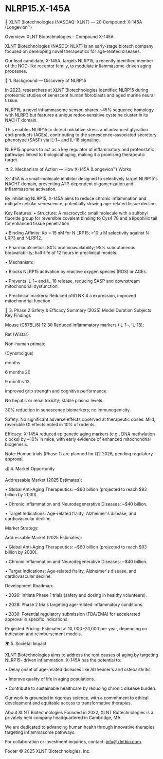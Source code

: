 # NLRP15.X-145A

🧬 XLNT Biotechnologies (NASDAQ: XLNT) — 20
Compound: X-145A (Longevion™)

Overview: XLNT Biotechnologies - Compound X-145A

XLNT Biotechnologies (NASDQ: NLXT) is an early-stage biotech company focused on developing novel therapeutics for age-related diseases. 

Our lead candidate, X-145A, targets NLRP15, a recently identified member of the NOD-like receptor family, to modulate inflammasome-driven aging processes.

🔬 1. Background — Discovery of NLRP15

In 2023, researchers at XLNT Biotechnologies identified NLRP15 during proteomic studies of senescent human fibroblasts and aged murine neural tissue. 

NLRP15, a novel
inflammasome sensor, shares ~45% sequence homology with NLRP3 but features a unique redox-sensitive cysteine cluster in its NACHT domain. 

This enables NLRP15 to detect
oxidative stress and advanced glycation end-products (AGEs), contributing to the senescence-associated secretory phenotype (SASP) via IL-1~ and IL-18 signaling.

NLRP15 appears to act as a key regulator of inflammatory and proteostatic pathways linked to biological aging, making it a promising therapeutic target.

⚗️ 2. Mechanism of Action — How X-145A (Longevion™) Works

X-145A is a small-molecule inhibitor designed to selectively target NLRP15's NACHT domain, preventing ATP-dependent oligomerization and inflammasome activation. 

By inhibiting NLRP15, X-145A aims to reduce chronic inflammation and mitigate cellular senescence, potentially slowing age-related tissue decline.

Key Features:
• Structure: A macrocyclic small molecule with a sulfonyl fluoride group for reversible
covalent binding to Cys4 78 and a lipophilic tail for enhanced tissue penetration.

• Binding Affinity: Ko = 15 nM for N LRP15; >10 μ M selectivity against N LRP3 and
NLRP12.

• Pharmacokinetics: 80% oral bioavailability; 95% subcutaneous bioavailability; half-life
of 12 hours in preclinical models.

• Mechanism:

• Blocks NLRP15 activation by reactive oxygen species (ROS) or AGEs.

• Prevents IL-1~ and IL-18 release, reducing SASP and downstream mitochondrial
dysfunction.

• Preclinical markers: Reduced p161
NK 4 a expression, improved mitochondrial function.

🧪 3. Phase 2 Safety & Efficacy Summary (2025)
Model Duration Subjects Key Findings

Mouse (C57BL/6) 12 30 Reduced inflammatory markers (IL-1~, IL-18);

Rat (Wistar)

Non-human primate

(Cynomolgus)

months

6 months 20

9 months 12

improved grip strength and cognitive performance.

No hepatic or renal toxicity; stable plasma levels.

30% reduction in senescence biomarkers; no immunogenicity.

Safety: No significant adverse effects observed at therapeutic doses. Mild, reversible GI effects noted in 10% of rodents.

Efficacy: X-145A reduced epigenetic aging markers (e.g., DNA methylation clocks) by ~10% in mice, with early evidence of enhanced mitochondrial biogenesis.

Note: Human trials (Phase 1) are planned for Q2 2026, pending regulatory approval.

💰 4. Market Opportunity

Addressable Market (2025 Estimates):

• Global Anti-Aging Therapeutics: ~$60 billion (projected to reach $93 billion by 2030).

• Chronic Inflammation and Neurodegenerative Diseases: ~$40 billion.

• Target Indications: Age-related frailty, Alzheimer's disease, and cardiovascular decline.

Market Strategy:

Addressable Market (2025 Estimates):

• Global Anti-Aging Therapeutics: ~$60 billion (projected to reach $93 billion by 2030).

• Chronic Inflammation and Neurodegenerative Diseases: ~$40 billion.

• Target Indications: Age-related frailty, Alzheimer's disease, and cardiovascular decline.

Development Roadmap:

• 2026: Initiate Phase 1 trials (safety and dosing in healthy volunteers).

• 2028: Phase 2 trials targeting age-related inflammatory conditions.

• 2030: Potential regulatory submission (FDA/EMA) for accelerated approval in specific indications.

Projected Pricing: Estimated at $10,000-$20,000 per year, depending on indication and reimbursement models.

🌍 5. Societal Impact

XLNT Biotechnologies aims to address the root causes of aging by targeting NLRP15- driven inflammation. X-145A has the potential to:

• Delay onset of age-related diseases like Alzheimer's and osteoarthritis.

• Improve quality of life in aging populations.

• Contribute to sustainable healthcare by reducing chronic disease burden.

Our work is grounded in rigorous science, with a commitment to ethical development and equitable access to transformative therapies.

About XLNT Biotechnologies
Founded in 2022, XLNT Biotechnologies is a privately held company headquartered in Cambridge, MA. 

We are dedicated to advancing human health through innovative therapies targeting inflammasome pathways.

For collaboration or investment inquiries, contact: info@xlntbio.com.

Footer
© 2025 XLNT Biotechnologies, Inc.
